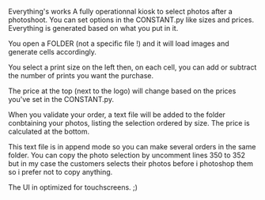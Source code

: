 Everything's works
A fully operationnal kiosk to select photos after a photoshoot.
You can set options in the CONSTANT.py like sizes and prices.
Everything is generated based on what you put in it.

You open a FOLDER (not a specific file !) and it will load images and generate cells accordingly.

You select a print size on the left then, on each cell, you can add or subtract the number of prints you want the purchase.

The price at the top (next to the logo) will change based on the prices you've set in the CONSTANT.py.

When you validate your order, a text file will be added to the folder conbtaining your photos, listing the selection ordered by size. The price is calculated at the bottom.

This text file is in append mode so you can make several orders in the same folder.
You can copy the photo selection by uncomment lines 350 to 352 but in my case the customers selects their photos before i photoshop them so i prefer not to copy anything.

The UI in optimized for touchscreens. ;)
